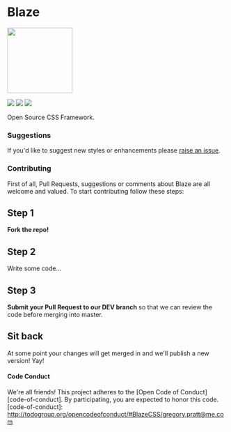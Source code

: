 # Blaze

<img src="https://avatars3.githubusercontent.com/u/16461660?v=3&s=400" width="150px">

<a href="https://www.npmjs.com/package/blaze"><img src="https://img.shields.io/npm/v/blaze.svg?style=flat-square"></a>
<a href="https://www.npmjs.com/package/blaze"><img src="https://img.shields.io/npm/dm/blaze.svg?style=flat-square"></a>
<a href="https://github.com/BlazeCSS/blaze/blob/master/LICENSE"><img src="https://img.shields.io/npm/l/blaze.svg?style=flat-square"></a>

Open Source CSS Framework.


### Suggestions

If you'd like to suggest new styles or enhancements please <a href="https://github.com/BlazeCSS/blaze/issues">raise an issue</a>.

### Contributing

First of all, Pull Requests, suggestions or comments about Blaze are all welcome and valued. To start contributing follow these steps:

## Step 1

**Fork the repo!**

## Step 2

Write some code...

## Step 3

**Submit your Pull Request to our DEV branch** so that we can review the code before merging into master.

## Sit back

At some point your changes will get merged in and we'll publish a new version! Yay!

#### Code Conduct
We're all friends! This project adheres to the [Open Code of Conduct][code-of-conduct]. By participating, you are expected to honor this code.
[code-of-conduct]: http://todogroup.org/opencodeofconduct/#BlazeCSS/gregory.pratt@me.com

